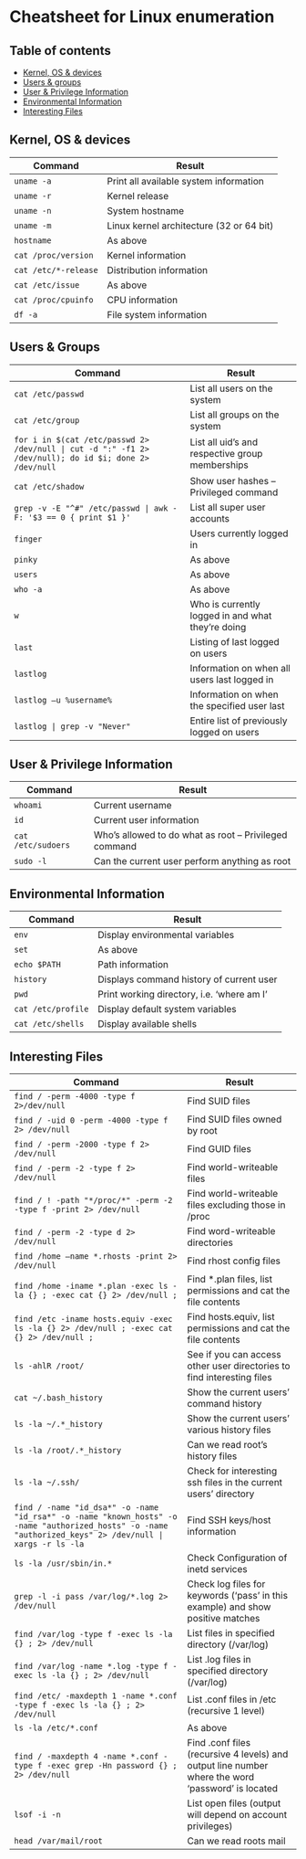 # Cheatsheet for Linux enumeration

## Table of contents
* [Kernel, OS & devices](#_kernel)
* [Users & groups](#_users)
* [User & Privilege Information](#_privileges)
* [Environmental Information](#_env)
* [Interesting Files](#_files)

## Kernel, OS & devices <a name="_kernel"></a>
Command | Result
------------ | -------------
`uname -a` | Print all available system information
`uname -r` | Kernel release
`uname -n` | System hostname
`uname -m` | Linux kernel architecture (32 or 64 bit)
`hostname` | As above
`cat /proc/version` | Kernel information
`cat /etc/*-release` | Distribution information
`cat /etc/issue` | As above
`cat /proc/cpuinfo` | CPU information
`df -a` | File system information

## Users & Groups <a name="_users"></a>
Command | Result
------------ | -------------
`cat /etc/passwd` | List all users on the system
`cat /etc/group` | List all groups on the system
`for i in $(cat /etc/passwd 2> /dev/null \| cut -d ":" -f1 2> /dev/null); do id $i; done 2> /dev/null` | List all uid’s and respective group memberships
`cat /etc/shadow` | Show user hashes – Privileged command
`grep -v -E "^#" /etc/passwd \| awk -F: '$3 == 0 { print $1 }'` | List all super user accounts
`finger` | Users currently logged in
`pinky` | As above
`users` | As above
`who -a` | As above
`w` | Who is currently logged in and what they’re doing
`last` | Listing of last logged on users
`lastlog` | Information on when all users last logged in
`lastlog –u %username%` | Information on when the specified user last | logged in
`lastlog \| grep -v "Never"` | Entire list of previously logged on users

## User & Privilege Information <a name="_privileges"></a>
Command | Result
------------ | -------------
`whoami` | Current username
`id` | Current user information
`cat /etc/sudoers` | Who’s allowed to do what as root – Privileged command
`sudo -l` | Can the current user perform anything as root

## Environmental Information <a name="_env"></a>
Command | Result
------------ | -------------
`env` | Display environmental variables
`set` | As above
`echo $PATH` | Path information
`history` | Displays command history of current user
`pwd` | Print working directory, i.e. ‘where am I’
`cat /etc/profile` | Display default system variables
`cat /etc/shells` | Display available shells

## Interesting Files <a name="_files"></a>
Command | Result
------------ | -------------
`find / -perm -4000 -type f 2>/dev/null` | Find SUID files
`find / -uid 0 -perm -4000 -type f 2> /dev/null` | Find SUID files owned by root
`find / -perm -2000 -type f 2> /dev/null` | Find GUID files
`find / -perm -2 -type f 2> /dev/null` | Find world-writeable files
`find / ! -path "*/proc/*" -perm -2 -type f -print 2> /dev/null` | Find world-writeable files excluding those in /proc
`find / -perm -2 -type d 2> /dev/null` | Find word-writeable directories
`find /home –name *.rhosts -print 2> /dev/null` | Find rhost config files
`find /home -iname *.plan -exec ls -la {} ; -exec cat {} 2> /dev/null ;` | Find *.plan files, list permissions and cat the file contents
`find /etc -iname hosts.equiv -exec ls -la {} 2> /dev/null ; -exec cat {} 2> /dev/null ;` | Find hosts.equiv, list permissions and cat the file contents
`ls -ahlR /root/` | See if you can access other user directories to find interesting files
`cat ~/.bash_history` | Show the current users’ command history
`ls -la ~/.*_history` | Show the current users’ various history files
`ls -la /root/.*_history` | Can we read root’s history files
`ls -la ~/.ssh/` | Check for interesting ssh files in the current users’ directory
`find / -name "id_dsa*" -o -name "id_rsa*" -o -name "known_hosts" -o -name "authorized_hosts" -o -name "authorized_keys" 2> /dev/null \| xargs -r ls -la` | Find SSH keys/host information
`ls -la /usr/sbin/in.*` | Check Configuration of inetd services
`grep -l -i pass /var/log/*.log 2> /dev/null` | Check log files for keywords (‘pass’ in this example) and show positive matches
`find /var/log -type f -exec ls -la {} ; 2> /dev/null` | List files in specified directory (/var/log)
`find /var/log -name *.log -type f -exec ls -la {} ; 2> /dev/null` | List .log files in specified directory (/var/log)
`find /etc/ -maxdepth 1 -name *.conf -type f -exec ls -la {} ; 2> /dev/null` | List .conf files in /etc (recursive 1 level)
`ls -la /etc/*.conf` | As above
`find / -maxdepth 4 -name *.conf -type f -exec grep -Hn password {} ; 2> /dev/null` | Find .conf files (recursive 4 levels) and output line number where the word ‘password’ is located
`lsof -i -n` | List open files (output will depend on account privileges)
`head /var/mail/root` | Can we read roots mail